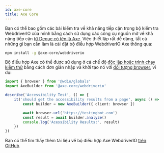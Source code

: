 ```yaml
---
id: axe-core
title: Axe Core
---
```


Bạn có thể bao gồm các bài kiểm tra về khả năng tiếp cận trong bộ kiểm tra WebdriverIO của mình bằng cách sử dụng các công cụ nguồn mở về khả năng tiếp cận [từ Deque có tên là Axe](https://www.deque.com/axe/). Việc thiết lập rất dễ dàng, tất cả những gì bạn cần làm là cài đặt bộ điều hợp WebdriverIO Axe thông qua:

```bash npm2yarn
npm install -g @axe-core/webdriverio
```

Bộ điều hợp Axe có thể được sử dụng ở cả chế độ [độc lập hoặc trình chạy kiểm thử](/docs/setuptypes) bằng cách đơn giản nhập và khởi tạo nó với [đối tượng browser](/docs/api/browser), ví dụ:

```ts
import { browser } from '@wdio/globals'
import AxeBuilder from '@axe-core/webdriverio'

describe('Accessibility Test', () => {
    it('should get the accessibility results from a page', async () => {
        const builder = new AxeBuilder({ client: browser })

        await browser.url('https://testingbot.com')
        const result = await builder.analyze()
        console.log('Acessibility Results:', result)
    })
})
```

Bạn có thể tìm thấy thêm tài liệu về bộ điều hợp Axe WebdriverIO [trên GitHub](https://github.com/dequelabs/axe-core-npm/tree/develop/packages/webdriverio#usage).